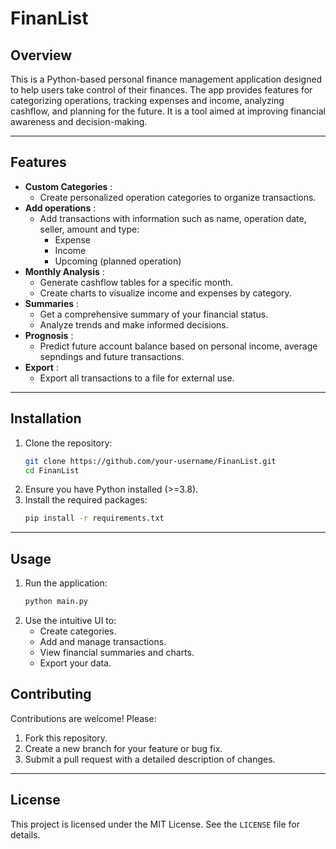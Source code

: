 # FinanList

## Overview

This is a Python-based personal finance management application designed to help users take control of their finances. The app provides features for categorizing operations, tracking expenses and income, analyzing cashflow, and planning for the future. It is a tool aimed at improving financial awareness and decision-making.

---

## Features

* **Custom Categories** :
  * Create personalized operation categories to organize transactions.
* **Add operations** :
  * Add transactions with information such as name, operation date, seller, amount and type:
    * Expense
    * Income
    * Upcoming (planned operation)
* **Monthly Analysis** :
  * Generate cashflow tables for a specific month.
  * Create charts to visualize income and expenses by category.
* **Summaries** :
  * Get a comprehensive summary of your financial status.
  * Analyze trends and make informed decisions.
* **Prognosis** :
  * Predict future account balance based on personal income, average sepndings and future transactions.
* **Export** :
  * Export all transactions to a file for external use.

---

## Installation

1. Clone the repository:
   ```bash
   git clone https://github.com/your-username/FinanList.git
   cd FinanList
   ```
2. Ensure you have Python installed (>=3.8).
3. Install the required packages:
   ```bash
   pip install -r requirements.txt
   ```

---

## Usage

1. Run the application:
   ```bash
   python main.py
   ```
2. Use the intuitive UI to:
   * Create categories.
   * Add and manage transactions.
   * View financial summaries and charts.
   * Export your data.

## Contributing

Contributions are welcome! Please:

1. Fork this repository.
2. Create a new branch for your feature or bug fix.
3. Submit a pull request with a detailed description of changes.

---

## License

This project is licensed under the MIT License. See the `LICENSE` file for details.
